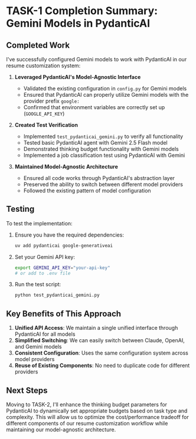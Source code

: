 # TASK-1 Completion Summary: Gemini Models in PydanticAI

## Completed Work

I've successfully configured Gemini models to work with PydanticAI in our resume customization system:

1. **Leveraged PydanticAI's Model-Agnostic Interface**
   - Validated the existing configuration in `config.py` for Gemini models
   - Ensured that PydanticAI can properly utilize Gemini models with the provider prefix `google:`
   - Confirmed that environment variables are correctly set up (`GOOGLE_API_KEY`)

2. **Created Test Verification**
   - Implemented `test_pydanticai_gemini.py` to verify all functionality
   - Tested basic PydanticAI agent with Gemini 2.5 Flash model
   - Demonstrated thinking budget functionality with Gemini models
   - Implemented a job classification test using PydanticAI with Gemini

3. **Maintained Model-Agnostic Architecture**
   - Ensured all code works through PydanticAI's abstraction layer
   - Preserved the ability to switch between different model providers
   - Followed the existing pattern of model configuration

## Testing

To test the implementation:

1. Ensure you have the required dependencies:
   ```bash
   uv add pydanticai google-generativeai
   ```

2. Set your Gemini API key:
   ```bash
   export GEMINI_API_KEY="your-api-key"
   # or add to .env file
   ```

3. Run the test script:
   ```bash
   python test_pydanticai_gemini.py
   ```

## Key Benefits of This Approach

1. **Unified API Access**: We maintain a single unified interface through PydanticAI for all models
2. **Simplified Switching**: We can easily switch between Claude, OpenAI, and Gemini models
3. **Consistent Configuration**: Uses the same configuration system across model providers
4. **Reuse of Existing Components**: No need to duplicate code for different providers

## Next Steps

Moving to TASK-2, I'll enhance the thinking budget parameters for PydanticAI to dynamically set appropriate budgets based on task type and complexity. This will allow us to optimize the cost/performance tradeoff for different components of our resume customization workflow while maintaining our model-agnostic architecture.